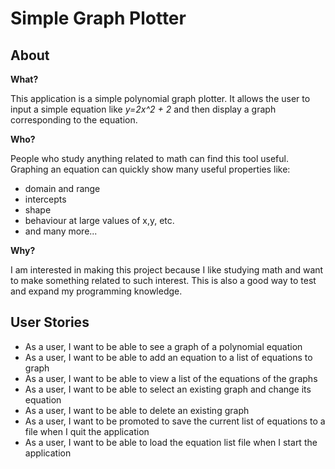 # Simple Graph Plotter

## About

**What?**

This application is a simple polynomial graph plotter. It allows the user to input a simple equation like
*y=2x^2 + 2* and then display a graph corresponding to the equation.

**Who?**

People who study anything related to math can find this tool useful. Graphing an equation can quickly show many 
useful properties like:
- domain and range
- intercepts
- shape
- behaviour at large values of x,y, etc.
- and many more...

**Why?**

I am interested in making this project because I like studying math and want to make something related to such interest.
This is also a good way to test and expand my programming knowledge.

## User Stories

- As a user, I want to be able to see a graph of a polynomial equation
- As a user, I want to be able to add an equation to a list of equations to graph
- As a user, I want to be able to view a list of the equations of the graphs
- As a user, I want to be able to select an existing graph and change its equation
- As a user, I want to be able to delete an existing graph
- As a user, I want to be promoted to save the current list of equations to a file
when I quit the application 
- As a user, I want to be able to load the equation list file when I start the application

